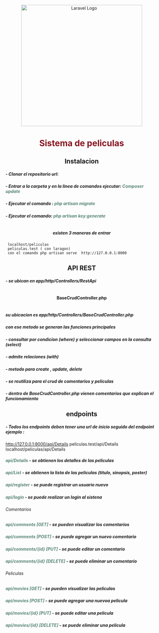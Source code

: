 <p align="center"><a href="https://laravel.com" target="_blank"><img src="https://raw.githubusercontent.com/laravel/art/master/logo-lockup/5%20SVG/2%20CMYK/1%20Full%20Color/laravel-logolockup-cmyk-red.svg" width="400" alt="Laravel Logo"></a></p>



# <p align="center" style="color:#861521"> Sistema de peliculas </p>

## <p align="center" > Instalacion

##### - Clonar el repositorio url: 
##### - Entrar a la carpeta y en la linea de comandos ejecutar: <span style="color:#578574"> Composer update </span>
##### - Ejecutar el comando : <span style="color:#578574"> php artisan migrate </span> 
##### - Ejecutar el comando:  <span style="color:#578574"> php artisan key:generate </span> 

#
#####  <p align="center" > existen 3 maneras de entrar  </p>

     localhost/peliculas 
     peliculas.test ( con laragon)
     con el comando php artisan serve  http://127.0.0.1:8000


## <p align="center" > API REST

##### -  se ubican en app/http/Controllers/RestApi
#
####  <p align="center" > BaseCrudController.php
#

#####  su ubicacion es app/http/Controllers/BaseCrudController.php
##### con ese metodo se generan las funciones principales

##### - consultar por condicion (where) y seleccionar campos en la consulta (select)
##### - admite relaciones (with)
##### - metodo para create , update, delete 
##### - se reutiliza para el crud de comentarios y peliculas
##### - dentro de BaseCrudController.php vienen comentarios que explican el funcionamiento 





## <p align="center" > endpoints

##### - Todos los endpoints deben tener una url de inicio seguido del endpoint ejemplo :

http://127.0.0.1:8000/api/Details
peliculas.test/api/Details
localhost/peliculas/api/Details


 ##### <span style="color:#578574"> <strong style="color:#578574"> api/Details </strong> </span> - se obtienen los detalles de las peliculas 
 
 ##### <span style="color:#578574"> <strong style="color:#578574"> api/List </strong> </span> - se obtienen la lista de las peliculas  (titulo, sinopsis, poster)

 ##### <span style="color:#578574"> <strong style="color:#578574"> api/register </strong> </span> - se puede registrar un usuario nuevo

  ##### <span style="color:#578574"> <strong style="color:#578574"> api/login </strong> </span> - se puede realizar un login al sistena

  ###### Comentarios

  ##### <span style="color:#578574"> <strong style="color:#578574"> api/comments [GET] </strong> </span> - se pueden visualizar los comentarios

  ##### <span style="color:#578574"> <strong style="color:#578574"> api/comments [POST] </strong> </span> - se puede agregar un nuevo comentario

  ##### <span style="color:#578574"> <strong style="color:#578574"> api/comments/{id} [PUT] </strong> </span> - se puede editar un comentario
  
  ##### <span style="color:#578574"> <strong style="color:#578574"> api/comments/{id} [DELETE] </strong> </span> - se puede eliminar un comentario

###### Peliculas

  ##### <span style="color:#578574"> <strong style="color:#578574"> api/movies [GET] </strong> </span> - se pueden visualizar las peliculas

  ##### <span style="color:#578574"> <strong style="color:#578574"> api/movies [POST] </strong> </span> - se puede agregar una nuevoa pelicula

  ##### <span style="color:#578574"> <strong style="color:#578574"> api/movies/{id} [PUT] </strong> </span> - se puede editar una pelicula
  
  ##### <span style="color:#578574"> <strong style="color:#578574"> api/movies/{id} [DELETE] </strong> </span> - se puede eliminar una pelicula